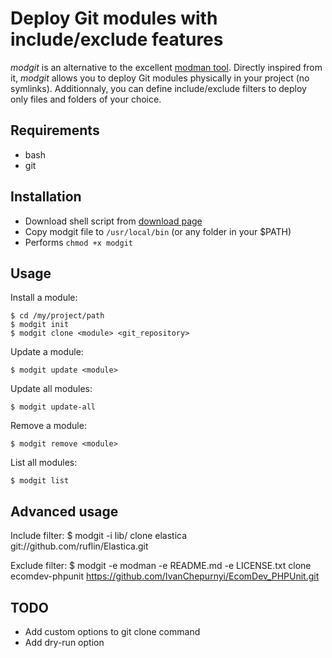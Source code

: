 # Deploy Git modules with include/exclude features

*modgit* is an alternative to the excellent [modman tool](http://code.google.com/p/module-manager/). Directly inspired from it, *modgit* allows you to deploy Git modules physically in your project (no symlinks). Additionnaly, you can define include/exclude filters to deploy only files and folders of your choice.

## Requirements
* bash
* git

## Installation
* Download shell script from [download page](https://github.com/jreinke/modgit/downloads)
* Copy modgit file to `/usr/local/bin` (or any folder in your $PATH)
* Performs `chmod +x modgit`

## Usage
Install a module:

    $ cd /my/project/path
    $ modgit init
    $ modgit clone <module> <git_repository>

Update a module:

    $ modgit update <module>

Update all modules:

    $ modgit update-all

Remove a module:

    $ modgit remove <module>

List all modules:

    $ modgit list
    
## Advanced usage
Include filter:
    $ modgit -i lib/ clone elastica git://github.com/ruflin/Elastica.git

Exclude filter:
    $ modgit -e modman -e README.md -e LICENSE.txt clone ecomdev-phpunit https://github.com/IvanChepurnyi/EcomDev_PHPUnit.git

## TODO
* Add custom options to git clone command
* Add dry-run option
